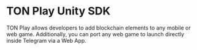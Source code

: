# TON Play Unity SDK

TON Play allows developers to add blockchain elements to any mobile or web game. Additionally, you can port any web game to launch directly inside Telegram via a Web App.
